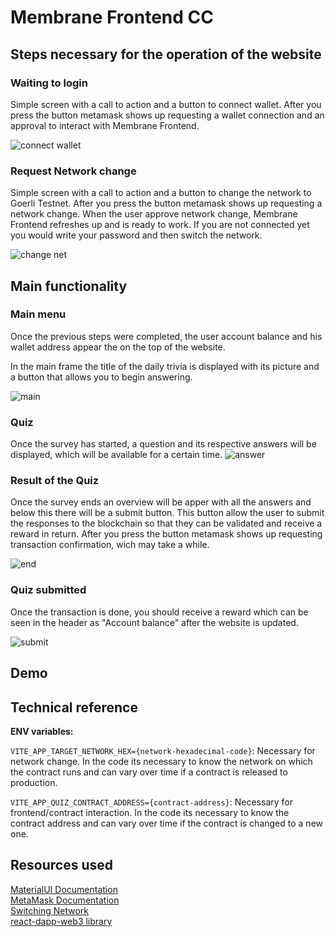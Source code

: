 # Membrane Frontend CC

## Steps necessary for the operation of the website

### Waiting to login

Simple screen with a call to action and a button to connect wallet. After you press the button metamask shows up requesting a wallet connection and an approval to interact with Membrane Frontend.

![connect wallet](https://github.com/AlanWendorff/membrane-frontend-cc/assets/62715512/d86da530-b75f-44bc-9bb9-13ba7cafc85f)

### Request Network change

Simple screen with a call to action and a button to change the network to Goerli Testnet. After you press the button metamask shows up requesting a network change.
When the user approve network change, Membrane Frontend refreshes up and is ready to work.
If you are not connected yet you would write your password and then switch the network.

![change net](https://github.com/AlanWendorff/membrane-frontend-cc/assets/62715512/d5033a7c-c182-43e4-83f6-59af60917b17)

## Main functionality

### Main menu

Once the previous steps were completed, the user account balance and his wallet address appear the on the top of the website.

In the main frame the title of the daily trivia is displayed with its picture and a button
that allows you to begin answering.

![main](https://github.com/AlanWendorff/membrane-frontend-cc/assets/62715512/705be668-2586-4c29-a7e2-fe279c70a542)

### Quiz

Once the survey has started, a question and its respective answers will be displayed, which will be available for a certain time.
![answer](https://github.com/AlanWendorff/membrane-frontend-cc/assets/62715512/39b14010-23fa-40c5-9b91-67d5d5d59453)

### Result of the Quiz

Once the survey ends an overview will be apper with all the answers and below this there will be a submit button.
This button allow the user to submit the responses to the blockchain so that they can be validated and receive a reward in return.
After you press the button metamask shows up requesting transaction confirmation, wich may take a while.

![end](https://github.com/AlanWendorff/membrane-frontend-cc/assets/62715512/f07cd909-cd66-4bb2-865b-9cb540a19d3c)

### Quiz submitted

Once the transaction is done, you should receive a reward which can be seen in the header as "Account balance" after the website is updated.

![submit](https://github.com/AlanWendorff/membrane-frontend-cc/assets/62715512/97e7c3ed-3ad4-4627-9811-8ceb2707e908)

## Demo

## Technical reference
<b>ENV variables:</b>

`VITE_APP_TARGET_NETWORK_HEX={network-hexadecimal-code}`: Necessary for network change.
In the code its necessary to know the network on which the contract runs and can vary over time if a contract is released to production.

`VITE_APP_QUIZ_CONTRACT_ADDRESS={contract-address}`: Necessary for frontend/contract interaction.
In the code its necessary to know the contract address and can vary over time if the contract is changed to a new one.

## Resources used

<a href="https://mui.com/material-ui/getting-started/">MaterialUI Documentation</a></br>
<a href="https://docs.metamask.io/">MetaMask Documentation</a></br>
<a href="https://soliditytips.com/articles/detect-switch-chain-metamask/">Switching Network</a></br>
<a href="https://github.com/R4k4210/react-dapp-web3">react-dapp-web3 library</a></br>
